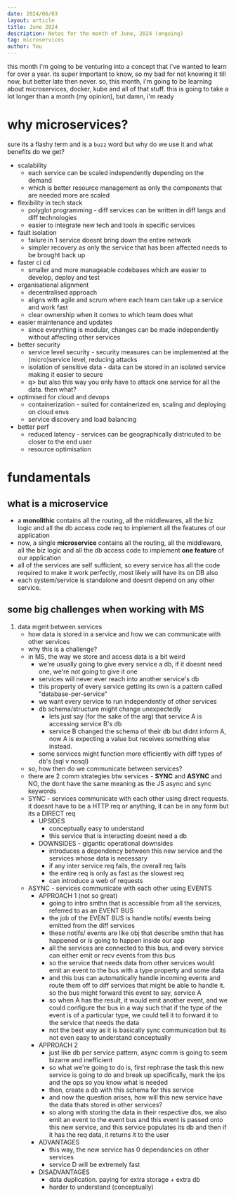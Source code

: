 ```yaml
---
date: 2024/06/03
layout: article
title: June 2024
description: Notes for the month of June, 2024 (ongoing)
tag: microservices
author: You
---
```


this month i'm going to be venturing into a concept that i've wanted to learn for over a year. its super important to know, so my bad for not knowing it till now, but better late then never. so, this month, i'm going to be learning about microservices, docker, kube and all of that stuff. this is going to take a lot longer than a month (my opinion), but damn, i'm ready

# why microservices?

sure its a flashy term and is a `buzz` word but why do we use it and what benefits do we get?

- scalability
  - each service can be scaled independently depending on the demand
  - which is better resource management as only the components that are needed more are scaled
- flexibility in tech stack
  - polyglot programming - diff services can be written in diff langs and diff technologies
  - easier to integrate new tech and tools in specific services
- fault isolation
  - failure in 1 service doesnt bring down the entire network
  - simpler recovery as only the service that has been affected needs to be brought back up
- faster ci cd
  - smaller and more manageable codebases which are easier to develop, deploy and test
- organisational alignment
  - decentralised approach
  - aligns with agile and scrum where each team can take up a service and work fast
  - clear ownership when it comes to which team does what
- easier maintenance and updates
  - since everything is modular, changes can be made independently without affecting other services
- better security
  - service level security - security measures can be implemented at the (micro)service level, reducing attacks
  - isolation of sensitive data - data can be stored in an isolated service making it easier to secure
  - q> but also this way you only have to attack one service for all the data. then what?
- optimised for cloud and devops
  - containerization - suited for containerized en, scaling and deploying on cloud envs
  - service discovery and load balancing
- better perf
  - reduced latency - services can be geographically districuted to be closer to the end user
  - resource optimisation

# fundamentals

## what is a microservice

- a **monolithic** contains all the routing, all the middlewares, all the biz logic and all the db access code req to implement all the features of our application
- now, a single **microservice** contains all the routing, all the middleware, all the biz logic and all the db access code to implement **one feature** of our application
- all of the services are self sufficient, so every service has all the code required to make it work perfectly, most likely will have its on DB also
- each system/service is standalone and doesnt depend on any other service.

## some big challenges when working with MS

1. data mgmt between services
   - how data is stored in a service and how we can communicate with other services
   - why this is a challenge?
   - in MS, the way we store and access data is a bit weird
     - we're usually going to give every service a db, if it doesnt need one, we're not going to give it one
     - services will never ever reach into another service's db
     - this property of every service getting its own is a pattern called "database-per-service"
     - we want every service to run independently of other services
     - db schema/structure might change unexpectedly
       - lets just say (for the sake of the arg) that service A is accessing service B's db
       - service B changed the schema of their db but didnt inform A, now A is expecting a value but receives something else instead.
     - some services might function more efficiently with diff types of db's (sql v nosql)
   - so, how then do we communicate between services?
   - there are 2 comm strategies btw services - **SYNC** and **ASYNC** and NO, the dont have the same meaning as the JS async and sync keywords
   - SYNC - services communicate with each other using direct requests. it doesnt have to be a HTTP req or anything, it can be in any form but its a DIRECT req
     - UPSIDES
       - conceptually easy to understand
       - this service that is interacting doesnt need a db
     - DOWNSIDES - gigantic operational downsides
       - introduces a dependency between this new service and the services whose data is necessary
       - if any inter service req fails, the overall req fails
       - the entire req is only as fast as the slowest req
       - can introduce a web of requests
   - ASYNC - services communicate with each other using EVENTS
     - APPROACH 1 (not so great)
       - going to intro smthn that is accessible from all the services, referred to as an EVENT BUS
       - the job of the EVENT BUS is handle notifs/ events being emitted from the diff services
       - these notifs/ events are like obj that describe smthn that has happened or is going to happen inside our app
       - all the services are connected to this bus, and every service can either emit or recv events from this bus
       - so the service that needs data from other services would emit an event to the bus with a type property and some data
       - and this bus can automatically handle incoming events and route them off to diff services that might be able to handle it. so the bus might forward this event to say, service A
       - so when A has the result, it would emit another event, and we could configure the bus in a way such that if the type of the event is of a particular type, we could tell it to forward it to the service that needs the data
       - not the best way as it is basically sync communication but its not even easy to understand conceptually
     - APPROACH 2
       - just like db per service pattern, async comm is going to seem bizarre and inefficient
       - so what we're going to do is, first rephrase the task this new service is going to do and break up specifically, mark the ips and the ops so you know what is needed
       - then, create a db with this schema for this service
       - and now the question arises, how will this new service have the data thats stored in other services?
       - so along with storing the data in their respective dbs, we also emit an event to the event bus and this event is passed onto this new service, and this service populates its db and then if it has the req data, it returns it to the user
     - ADVANTAGES
       - this way, the new service has 0 dependancies on other services
       - service D will be extremely fast
     - DISADVANTAGES
       - data duplication. paying for extra storage + extra db
       - harder to understand (conceptually)
